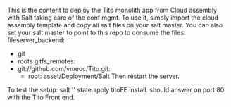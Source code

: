 This is the content to deploy the Tito monolith app from Cloud assembly with Salt taking care of the conf mgmt.
To use it, simply import the cloud assembly template and copy all salt files on your salt master.
You can also set your salt master to point to this repo to consume the files:
fileserver_backend:
  - git
  - roots
gitfs_remotes:
   - git://github.com/vmeoc/Tito.git:
     - root: asset/Deployment/Salt
Then restart the server.

To test the setup: salt '<servernameX>' state.apply titoFE.install.
<ServernameX> should answer on port 80 with the Tito Front end.
